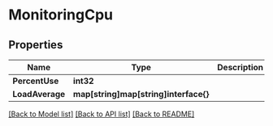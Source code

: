 # MonitoringCpu

## Properties

Name | Type | Description | Notes
------------ | ------------- | ------------- | -------------
**PercentUse** | **int32** |  | [optional] 
**LoadAverage** | **map[string]map[string]interface{}** |  | [optional] 

[[Back to Model list]](../README.md#documentation-for-models) [[Back to API list]](../README.md#documentation-for-api-endpoints) [[Back to README]](../README.md)



